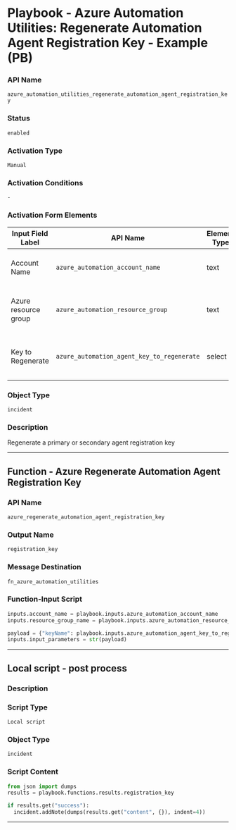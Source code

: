 <!--
    DO NOT MANUALLY EDIT THIS FILE
    THIS FILE IS AUTOMATICALLY GENERATED WITH resilient-sdk codegen
    Generated with resilient-sdk v50.0.151
-->

# Playbook - Azure Automation Utilities: Regenerate Automation Agent Registration Key - Example (PB)

### API Name
`azure_automation_utilities_regenerate_automation_agent_registration_key`

### Status
`enabled`

### Activation Type
`Manual`

### Activation Conditions
`-`

### Activation Form Elements
| Input Field Label | API Name | Element Type | Tooltip | Requirement |
| ----------------- | -------- | ------------ | ------- | ----------- |
| Account Name | `azure_automation_account_name` | text | Azure automation account name | Always |
| Azure resource group | `azure_automation_resource_group` | text | The Azure resource group for this account | Always |
| Key to Regenerate | `azure_automation_agent_key_to_regenerate` | select | The Azure automation agent key to regenerate | Always |

### Object Type
`incident`

### Description
Regenerate a primary or secondary agent registration key


---
## Function - Azure Regenerate Automation Agent Registration Key

### API Name
`azure_regenerate_automation_agent_registration_key`

### Output Name
`registration_key`

### Message Destination
`fn_azure_automation_utilities`

### Function-Input Script
```python
inputs.account_name = playbook.inputs.azure_automation_account_name
inputs.resource_group_name = playbook.inputs.azure_automation_resource_group

payload = {"keyName": playbook.inputs.azure_automation_agent_key_to_regenerate}
inputs.input_parameters = str(payload)
```

---

## Local script - post process

### Description


### Script Type
`Local script`

### Object Type
`incident`

### Script Content
```python
from json import dumps
results = playbook.functions.results.registration_key

if results.get("success"):
  incident.addNote(dumps(results.get("content", {}), indent=4))
```

---

